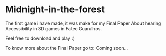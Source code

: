 # Midnight-in-the-forest
The first game i have made, it was make for my Final Paper About hearing Accessibility in 3D games in Fatec Guarulhos.

Feel free to download and play :)

To know more about the Final Paper go to: Coming soon...
